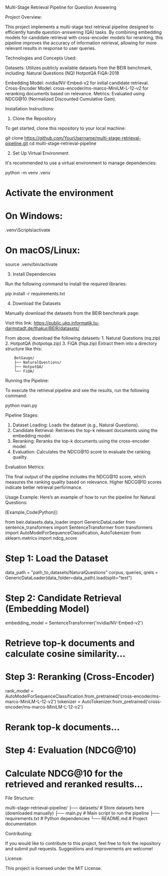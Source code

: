 Multi-Stage Retrieval Pipeline for Question Answering


Project Overview:

This project implements a multi-stage text retrieval pipeline designed to efficiently handle question-answering (QA) tasks. By combining embedding models for candidate retrieval with cross-encoder models for reranking, this pipeline improves the accuracy of information retrieval, allowing for more relevant results in response to user queries.


Technologies and Concepts Used:

Datasets: Utilizes publicly available datasets from the BEIR benchmark, 
including:
Natural Questions (NQ)
HotpotQA
FiQA-2018

Embedding Model: nvidia/NV-Embed-v2 for initial candidate retrieval.
Cross-Encoder Model: cross-encoder/ms-marco-MiniLM-L-12-v2 for reranking documents based on relevance.
Metrics: Evaluated using NDCG@10 (Normalized Discounted Cumulative Gain).


Installation Instructions:

1. Clone the Repository

To get started, clone this repository to your local machine:

git clone https://github.com/YourUsername/multi-stage-retrieval-pipeline.git
cd multi-stage-retrieval-pipeline

2. Set Up Virtual Environment

It's recommended to use a virtual environment to manage dependencies:

python -m venv .venv
# Activate the environment
# On Windows:
.venv\Scripts\activate
# On macOS/Linux:
source .venv/bin/activate

3. Install Dependencies

Run the following command to install the required libraries:

pip install -r requirements.txt

4. Download the Datasets

Manually download the datasets from the BEIR benchmark page:

Visit this link: https://public.ukp.informatik.tu-darmstadt.de/thakur/BEIR/datasets/

From above, download the following datasets:
    1. Natural Questions (nq.zip)
    2. HotpotQA (hotpotqa.zip)
    3. FiQA (fiqa.zip)
Extract them into a directory structure like this:

        BotGauge/
        ├── NaturalQuestions/
        ├── HotpotQA/
        └── FiQA/


Running the Pipeline:

To execute the retrieval pipeline and see the results, run the following command:

python main.py


Pipeline Stages:

1. Dataset Loading: Loads the dataset (e.g., Natural Questions).
2. Candidate Retrieval: Retrieves the top-k relevant documents using the embedding model.
3. Reranking: Reranks the top-k documents using the cross-encoder model.
4. Evaluation: Calculates the NDCG@10 score to evaluate the ranking quality.


Evaluation Metrics:

The final output of the pipeline includes the NDCG@10 score, which measures the ranking quality based on relevance. Higher NDCG@10 scores indicate better retrieval performance.

Usage Example:
Here’s an example of how to run the pipeline for Natural Questions:

[Example_Code(Python)]:

from beir.datasets.data_loader import GenericDataLoader
from sentence_transformers import SentenceTransformer
from transformers import AutoModelForSequenceClassification, AutoTokenizer
from sklearn.metrics import ndcg_score

# Step 1: Load the Dataset
data_path = "path_to_datasets/NaturalQuestions"
corpus, queries, qrels = GenericDataLoader(data_folder=data_path).load(split="test")

# Step 2: Candidate Retrieval (Embedding Model)
embedding_model = SentenceTransformer('nvidia/NV-Embed-v2')
# Retrieve top-k documents and calculate cosine similarity...

# Step 3: Reranking (Cross-Encoder)
rank_model = AutoModelForSequenceClassification.from_pretrained('cross-encoder/ms-marco-MiniLM-L-12-v2')
tokenizer = AutoTokenizer.from_pretrained('cross-encoder/ms-marco-MiniLM-L-12-v2')
# Rerank top-k documents...

# Step 4: Evaluation (NDCG@10)
# Calculate NDCG@10 for the retrieved and reranked results...


File Structure:

multi-stage-retrieval-pipeline/
├── datasets/                  # Store datasets here (downloaded manually)
├── main.py                    # Main script to run the pipeline
├── requirements.txt           # Python dependencies
└── README.md                  # Project documentation


Contributing:

If you would like to contribute to this project, feel free to fork the repository and submit pull requests. Suggestions and improvements are welcome!


License:

This project is licensed under the MIT License.